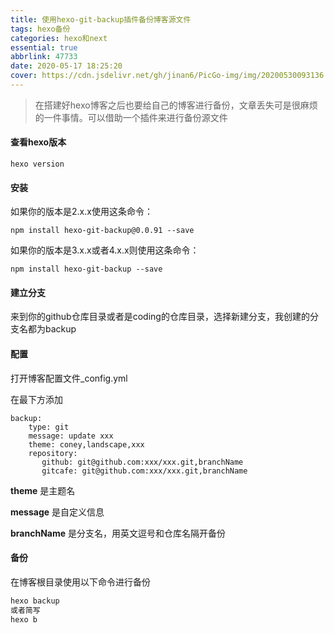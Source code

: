 ```yaml
---
title: 使用hexo-git-backup插件备份博客源文件
tags: hexo备份
categories: hexo和next
essential: true
abbrlink: 47733
date: 2020-05-17 18:25:20
cover: https://cdn.jsdelivr.net/gh/jinan6/PicGo-img/img/20200530093136.jpeg
---
```


> 在搭建好hexo博客之后也要给自己的博客进行备份，文章丢失可是很麻烦的一件事情。可以借助一个插件来进行备份源文件
>

#### 查看hexo版本

````javas
hexo version
````

#### 安装

如果你的版本是2.x.x使用这条命令：

````javas
npm install hexo-git-backup@0.0.91 --save
````

如果你的版本是3.x.x或者4.x.x则使用这条命令：

````javas
npm install hexo-git-backup --save
````

#### 建立分支

来到你的github仓库目录或者是coding的仓库目录，选择新建分支，我创建的分支名都为backup

#### 配置

打开博客配置文件_config.yml

在最下方添加

````javas
backup:
    type: git
    message: update xxx
    theme: coney,landscape,xxx
    repository:
       github: git@github.com:xxx/xxx.git,branchName
       gitcafe: git@github.com:xxx/xxx.git,branchName

````

**theme** 是主题名

**message** 是自定义信息

**branchName** 是分支名，用英文逗号和仓库名隔开备份

#### 备份

在博客根目录使用以下命令进行备份

````javascript
hexo backup
或者简写
hexo b
````

